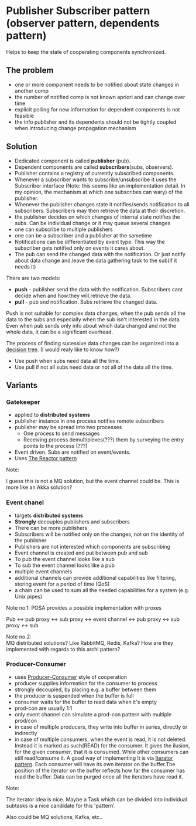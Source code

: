# Publisher Subscriber pattern (observer pattern, dependents pattern)

Helps to keep the state of cooperating components synchronized.

## The problem

* one or more component needs to be notified about state changes in another comp
* the number of notified comp is not known apriori and can change over time
* explicit polling for new information for dependent components is not feasible
* the info publisher and its dependents should not be tightly coupled when introducing change propagation mechanism

## Solution

* Dedicated component is called **publisher** (pub). 
* Dependent components are called **subscribers**(subs, observers).
* Publisher contains a registry of currently subscribed components. 
* Whenever a subscriber wants to subscribe/unsubscribe it uses the Subscriber interface (Note: this seems like an implementation detail. In my opinion, the mechanism at which one subscribes can wary) of the publisher. 
* Whenever the publisher changes state it notifies/sends notification to all subscribers. Subscribers may then retrieve the data at their discretion.
* the publisher decides on which changes of internal state notifies the subs. Can be individual change or it may queue several changes
* one can subscribe to multiple publishers
* one can be a subscriber and a publisher at the sametime
* Notifications can be differentiated by event type. This way the subscriber gets notified only on events it cares about.
* The pub can send the changed data with the notification. Or just notify about data change and.leave the data gathering task to the sub(if it needs it)

There are two models:

* **push** - publisher send the data with the notification. Subscribers cant decide when and how.they will.retrieve the data.
* **pull** - pub snd notification. Subs retrieve the changed data.

Push is not suitable for complex data changes, when the pub sends all the data to the subs and especially when the sub isn't interested in the data. Even when pub sends only info about which data changed and not the whole data, it can be a significant overhead.

The process of finding sucessive data changes can be organized into a [decision tree](https://en.wikipedia.org/wiki/Decision_tree). (I would realy like to know how?)

* Use push when subs need data all the time.
* Use pull if not all subs need data or not all of the data all the time.

## Variants

### Gatekeeper

* applied to **distributed systems**
* publisher instance in one process notifies remote subscribers
* publisher may be spread into two processes 
  * One process to send messages
  * Receiving process demultiplexes(???) them by surveying the entry points to the process (???)
* Event driven. Subs are notified on event/events.
* Uses [The Reactor pattern](http://citeseerx.ist.psu.edu/viewdoc/summary?doi=10.1.1.37.9570)

Note:

I guess this is not a MQ solution, but the event channel could be. This is more like an Akka solution?

### Event chanel

* targets **distributed systems**
* **Strongly** decouples publishers and subscribers
* There can be more publishers
* Subscribers will be notified only on the changes, not on the identity of the publisher
* Publishers are not interested which components are subscribing
* Event channel is created and put between pub and sub
* To pub the event channel looks like a sub
* To sub the event channel looks like a pub
* multiple event channels
* additional channels can provide additional capabilities like filtering, storing event for a period of time (QoS) 
* a chain can be used to sum all the needed capabilities for a system (e.g. Unix pipes)



Note no.1:
POSA provides a possible implementation with proxes

Pub <-> pub proxy <-> sub proxy <-> event channel <-> pub proxy <-> sub proxy <-> sub


Note no.2:  
MQ distributed solutions? Like RabbitMQ, Redis, Kafka? How are they implemented with regards to this archi pattern?

### Producer-Consumer

* uses [Producer-Consumer](https://en.wikipedia.org/wiki/Producer%E2%80%93consumer_problem) style of cooperation
* producer supplies information for the consumer to process
* strongly decoupled, by placing e.g. a buffer between them
* the producer is suspended when the buffer is full
* consumer waits for the buffer to read data when it's empty
* prod-con are usually 1:1
* only event channel can simulate a prod-con pattern with multiple prod/con
* in case of multiple producers, they write into buffer in series, directly or indirectly
* in case of multiple consumers, when the event is read, it is not deleted. Instead it is marked as such(READ) for the consumer. It gives the ilusion, for the given consumer, that it is consumed. While other consumers can still read/consume it. A good way of implementing it is via [Iterator pattern](https://en.wikipedia.org/wiki/Iterator_pattern). Each consumer will have its own iterator on the buffer.The position of the iterator on the buffer reflects how far the consumer has read the buffer. Data can be purged once all the iterators have read it.

Note:

The iterator idea is nice. Maybe a Task which can be divided into individual subtasks is a nice candidate for this 'pattern'. 

Also could be MQ solutions, Kafka, etc.. 

















